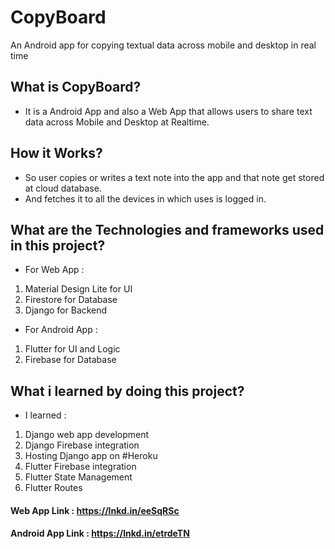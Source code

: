# CopyBoard
An Android app for copying textual data across mobile and desktop in real time


## What is CopyBoard?
 * It is a Android App and also a Web App that allows users to share text data across Mobile and Desktop at Realtime.

## How it Works?
* So user copies or writes a text note into the app and that note get stored at cloud database.
* And fetches it to all the devices in which uses is logged in.

##  What are the Technologies and frameworks  used in this project?
*  For Web App :
1. Material Design Lite for UI
2.  Firestore for Database
3.  Django for Backend
* For Android App :
1. Flutter  for UI and Logic
2. Firebase for Database

##  What i learned by doing this project?
* I learned :
1. Django web app development
2.  Django Firebase integration
3.  Hosting Django app on #Heroku
4.  Flutter Firebase integration
5. Flutter State Management
6. Flutter Routes


#### Web App Link : https://lnkd.in/eeSqRSc

#### Android App Link : https://lnkd.in/etrdeTN


